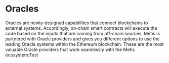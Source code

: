 # Oracles

Oracles are newly-designed capabilities that connect blockchains to external systems. Accordingly, on-chain smart contracts will execute the code based on the inputs that are coming from off-chain sources. Metis is partnered with Oracle providers and gives you different options to use the leading Oracle systems within the Ethereum blockchain. These are the most valuable Oracle providers that work seamlessly with the Metis ecosystem:Test
